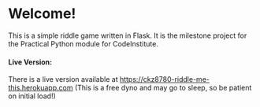 # Welcome! 

This is a simple riddle game written in Flask. It is the milestone project for the Practical Python module for CodeInstitute.

#### Live Version:

There is a live version available at https://ckz8780-riddle-me-this.herokuapp.com (This is a free dyno and may go to sleep, so be patient on initial load!)
